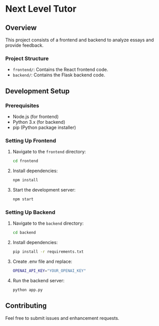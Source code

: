 # Next Level Tutor

## Overview
This project consists of a frontend and backend to analyze essays and provide feedback.

### Project Structure
- `frontend/`: Contains the React frontend code.
- `backend/`: Contains the Flask backend code.

## Development Setup

### Prerequisites
- Node.js (for frontend)
- Python 3.x (for backend)
- pip (Python package installer)

### Setting Up Frontend
1. Navigate to the `frontend` directory:
    ```bash
    cd frontend
    ```

2. Install dependencies:
    ```bash
    npm install
    ```

3. Start the development server:
    ```bash
    npm start
    ```

### Setting Up Backend
1. Navigate to the `backend` directory:
    ```bash
    cd backend
    ```

2. Install dependencies:
    ```bash
    pip install -r requirements.txt
    ```

3. Create .env file and replace:
    ```bash
    OPENAI_API_KEY="YOUR_OPENAI_KEY"
    ```

4. Run the backend server:
    ```bash
    python app.py
    ```


## Contributing
Feel free to submit issues and enhancement requests.
